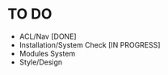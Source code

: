 TO DO
=====
- ACL/Nav [DONE]
- Installation/System Check [IN PROGRESS]
- Modules System
- Style/Design

